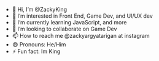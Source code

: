 - 👋 Hi, I’m @ZackyKing
- 👀 I’m interested in Front End, Game Dev, and UI/UX dev
- 🌱 I’m currently learning JavaScript, and more
- 💞️ I’m looking to collaborate on Game Dev
- 📫 How to reach me @zackyargyatarigan at instagram
- 😄 Pronouns: He/Him
- ⚡ Fun fact: Im King

<!---
ZackyKing/ZackyKing is a ✨ special ✨ repository because its `README.md` (this file) appears on your GitHub profile.
You can click the Preview link to take a look at your changes.
--->

